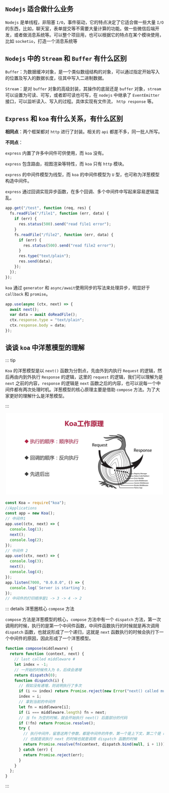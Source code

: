 ## `Nodejs` 适合做什么业务

`Nodejs` 是单线程，非阻塞 `I/O`，事件驱动，它的特点决定了它适合做一些大量 `I/O` 的东西，比如，聊天室，表单提交等不需要大量计算的功能。做一些微信后端开发，或者做消息系统等。可以整个项目用，也可以根据它的特点在某个模块使用，比如 `socketio`，打造一个消息系统等

## `Nodejs` 中的 `Stream` 和 `Buffer` 有什么区别

`Buffer`：为数据缓冲对象，是一个类似数组结构的对象，可以通过指定开始写入的位置及写入的数据长度，往其中写入二进制数据。

`Stream`：是对 `buffer` 对象的高级封装，其操作的底层还是 `buffer` 对象，`stream` 可以设置为可读、可写，或者即可读也可写，在 `nodejs` 中继承了 `EventEmitter` 接口，可以监听读入、写入的过程。具体实现有文件流， `http response` 等。

## `Express` 和 `koa` 有什么关系，有什么区别

**相同点**：两个框架都对 `http` 进行了封装。相关的 `api` 都差不多，同一批人所写。

**不同点**：

`express` 内置了许多中间件可供使用，而 `koa` 没有。

`express` 包含路由，视图渲染等特性，而 `koa` 只有 `http` 模块。

`express` 的中间件模型为线型，而 `koa` 的中间件模型为 `U` 型，也可称为洋葱模型构造中间件。

`express` 通过回调实现异步函数，在多个回调、多个中间件中写起来容易逻辑混乱。

```js
app.get("/test", function (req, res) {
  fs.readFile("/file1", function (err, data) {
    if (err) {
      res.status(500).send("read file1 error");
    }
    fs.readFile("/file2", function (err, data) {
      if (err) {
        res.status(500).send("read file2 error");
      }
      res.type("text/plain");
      res.send(data);
    });
  });
});
```

`koa` 通过 `generator` 和 `async/await`使用同步的写法来处理异步，明显好于 `callback` 和 `promise`。

```js
app.use(async (ctx, next) => {
  await next();
  var data = await doReadFile();
  ctx.response.type = "text/plain";
  ctx.response.body = data;
});
```

## 谈谈 `koa` 中洋葱模型的理解

::: tip

`Koa` 的洋葱模型是以 `next()` 函数为分割点，先由外到内执行 `Request` 的逻辑，然后再由内到外执行 `Response` 的逻辑，这里的 `request` 的逻辑，我们可以理解为是 `next` 之前的内容，`response` 的逻辑是 `next` 函数之后的内容，也可以说每一个中间件都有两次处理时机。洋葱模型的核心原理主要是借助 `compose` 方法。为了大家更好的理解什么是洋葱模型。

:::

![koa](/interview/koa.jpeg)

```js
const Koa = require("koa");
//Applications
const app = new Koa();
// 中间件1
app.use((ctx, next) => {
  console.log(1);
  next();
  console.log(2);
});
// 中间件 2
app.use((ctx, next) => {
  console.log(3);
  next();
  console.log(4);
});
app.listen(7000, "0.0.0.0", () => {
  console.log(`Server is starting`);
});
// 中间件的打印顺序是1 -> 3 -> 4 -> 2
```

::: details 洋葱圈核心 `compose` 方法

`compose` 方法是洋葱模型的核心，`compose` 方法中有一个 `dispatch` 方法，第一次调用的时候，执行的是第一个中间件函数，中间件函数执行的时候就是再次调用 `dispatch` 函数，也就说形成了一个递归，这就是 `next` 函数执行的时候会执行下一个中间件的原因，因此形成了一个洋葱模型。

```js
function compose(middleware) {
  return function (context, next) {
    // last called middleware #
    let index = -1;
    // 一开始的时候传入为 0，后续会递增
    return dispatch(0);
    function dispatch(i) {
      // 假如没有递增，则说明执行了多次
      if (i <= index) return Promise.reject(new Error("next() called multiple times"));
      index = i;
      // 拿到当前的中间件
      let fn = middleware[i];
      if (i === middleware.length) fn = next;
      // 当 fn 为空的时候，就会开始执行 next() 后面部分的代码
      if (!fn) return Promise.resolve();
      try {
        // 执行中间件，留意这两个参数，都是中间件的传参，第一个是上下文，第二个是 next 函数
        // 也就是说执行 next 的时候也就是调用 dispatch 函数的时候
        return Promise.resolve(fn(context, dispatch.bind(null, i + 1)));
      } catch (err) {
        return Promise.reject(err);
      }
    }
  };
}
```

:::
